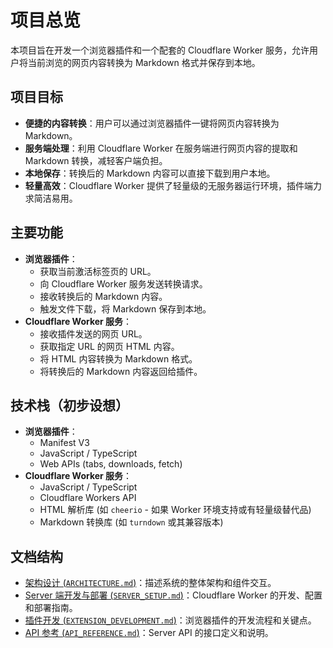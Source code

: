 # 项目总览

本项目旨在开发一个浏览器插件和一个配套的 Cloudflare Worker 服务，允许用户将当前浏览的网页内容转换为 Markdown 格式并保存到本地。

## 项目目标

*   **便捷的内容转换**：用户可以通过浏览器插件一键将网页内容转换为 Markdown。
*   **服务端处理**：利用 Cloudflare Worker 在服务端进行网页内容的提取和 Markdown 转换，减轻客户端负担。
*   **本地保存**：转换后的 Markdown 内容可以直接下载到用户本地。
*   **轻量高效**：Cloudflare Worker 提供了轻量级的无服务器运行环境，插件端力求简洁易用。

## 主要功能

*   **浏览器插件**：
    *   获取当前激活标签页的 URL。
    *   向 Cloudflare Worker 服务发送转换请求。
    *   接收转换后的 Markdown 内容。
    *   触发文件下载，将 Markdown 保存到本地。
*   **Cloudflare Worker 服务**：
    *   接收插件发送的网页 URL。
    *   获取指定 URL 的网页 HTML 内容。
    *   将 HTML 内容转换为 Markdown 格式。
    *   将转换后的 Markdown 内容返回给插件。

## 技术栈（初步设想）

*   **浏览器插件**：
    *   Manifest V3
    *   JavaScript / TypeScript
    *   Web APIs (tabs, downloads, fetch)
*   **Cloudflare Worker 服务**：
    *   JavaScript / TypeScript
    *   Cloudflare Workers API
    *   HTML 解析库 (如 `cheerio` - 如果 Worker 环境支持或有轻量级替代品)
    *   Markdown 转换库 (如 `turndown` 或其兼容版本)

## 文档结构

*   [架构设计 (`ARCHITECTURE.md`)](ARCHITECTURE.md)：描述系统的整体架构和组件交互。
*   [Server 端开发与部署 (`SERVER_SETUP.md`)](SERVER_SETUP.md)：Cloudflare Worker 的开发、配置和部署指南。
*   [插件开发 (`EXTENSION_DEVELOPMENT.md`)](EXTENSION_DEVELOPMENT.md)：浏览器插件的开发流程和关键点。
*   [API 参考 (`API_REFERENCE.md`)](API_REFERENCE.md)：Server API 的接口定义和说明。 
